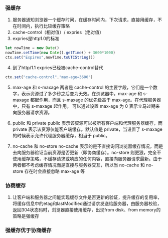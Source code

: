 ### 强缓存
1. 服务器通知浏览器一个缓存时间，在缓存时间内，下次请求，直接用缓存，不在时间内，执行比较缓存策略
2. cache-control（相对值）/ expries（绝对值）
3. expries是http1.0的标准
```js
let nowTime = new Date()
nowTime.setTime(new Date().getTime() + 3600*1000)
ctx.set("Expires",nowTime.toUTCString())
```
4. 到了http/1.1 expries已经被cache-control替代
```js
ctx.set("cache-control","max-age=3600")
```
5. max-age 和 s-maxage
两者是 cache-control 的主要字段，它们是一个数字，表示资源过了多少秒之后变为无效。在浏览器中，max-age 和 s-maxage 都起作用，而且 s-maxage 的优先级高于 max-age。在代理服务器中，只有 s-maxage 起作用。 可以通过设置 max-age 为 0 表示立马过期来向服务器请求资源。

6. public 和 private
public 表示该资源可以被所有客户端和代理服务器缓存，而 private 表示该资源仅能客户端缓存。默认值是 private，当设置了 s-maxage 的时候表示允许代理服务器缓存，相当于 public。

7. no-cache 和 no-store
no-cache 表示的是不直接询问浏览器缓存情况，而是去向服务器验证当前资源是否更新（即协商缓存）。no-store 则更狠，完全不使用缓存策略，不缓存请求或响应的任何内容，直接向服务器请求最新。由于两者都不考虑缓存情况而是直接与服务器交互，所以当 no-cache 和 no-store 存在时会直接忽略 max-age 等

### 协商缓存
1. 让客户端和服务器之间能实现缓存文件是否更新的验证，提升缓存的复用率，将缓存信息中的etag和lastModified通过请求发送给服务器，由服务器校验，返回304状态码时，浏览器直接使用缓存，出现from disk、from memory的策略是强缓存

### 强缓存优于协商缓存